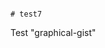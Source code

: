                                                                                                                                                                                                                                                                                                                                                                                                                                                                                                                                                # test7
Test "graphical-gist"
